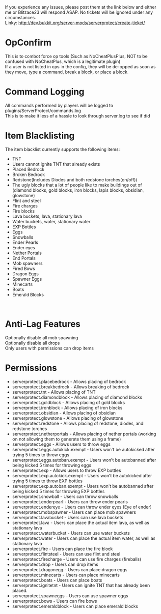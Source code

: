 If you experience any issues, please post them at the link below and either me or Blitzace23 will respond ASAP. No tickets will be ignored under any circumstances. 
<br/>
Linky: http://dev.bukkit.org/server-mods/serverprotect/create-ticket/
<br/>
<h1>OpConfirm</h1>
This is to combot force op tools (Such as NoCheatPlusPlus, NOT to be confused with NoCheatPlus, which is a legitimate plugin)<br/>
If a user is not listed in ops in the config, they will be de-opped as soon as they move, type a command, break a block, or place a block. <br/>
<h1>Command Logging</h1>
All commands performed by players will be logged to plugins/ServerProtect/commands.log
<br/>
This is to make it less of a hassle to look through server.log to see if <x player> did <x command>
<h1>Item Blacklisting</h1>
The item blacklist currently supports the following items: <br/>
<ul>
<li> TNT </li>
<li> Users cannot ignite TNT that already exists </li>
<li> Placed Bedrock </li>
<li> Broken Bedrock </li>
<li> Redstone(Includes Diodes and both redstone torches(on/off)) </li> 
<li> The ugly blocks that a lot of people like to make buildings out of (diamond blocks, gold blocks, iron blocks, lapis blocks, obsidian, glowstone) </li>
<li> Flint and steel </li>
<li> Fire charges </li>
<li> Fire blocks </li>
<li> Lava buckets, lava, stationary lava </li>
<li> Water buckets, water, stationary water </li>
<li> EXP Bottles </li>
<li> Eggs </li>
<li> Snowballs </li>
<li> Ender Pearls </li>
<li> Ender eyes </li>
<li> Nether Portals </li>
<li> End Portals </li>
<li> Mob spawners </li>
<li> Fired Bows </li>
<li> Dragon Eggs </li>
<li> Spawner Eggs </li>
<li> Minecarts </li>
<li> Boats </li>
<li> Emerald Blocks </li>
</ul>
<br/>
<h1>Anti-Lag Features</h1>
Optionally disable all mob spawning<br/>
Optionally disable all drops<br/>
Only users with permissions can drop items<br/>
<h1>Permissions</h1>
<ul>
<li> serverprotect.placebedrock - Allows placing of bedrock </li>
<li> serverprotect.breakbedrock - Allows breaking of bedrock </li>
<li> serverprotect.tnt - Allows placing of TNT </li>
<li> serverprotect.diamondblock - Allows placing of diamond blocks </li>
<li> serverprotect.goldblock - Allows placing of gold blocks </li>
<li> serverprotect.ironblock - Allows placing of iron blocks </li>
<li> serverprotect.obsidian - Allows placing of obsidian </li>
<li> serverprotect.glowstone - Allows placing of glowstone </li>
<li> serverprotect.redstone - Allows placing of redstone, diodes, and redstone torches </li>
<li> serverprotect.netherportals - Allows placing of nether portals (working on not allowing them to generate them using a frame) </li>
<li> serverprotect.eggs - Allows users to throw eggs </li>
<li> serverprotect.eggs.autokick.exempt - Users won't be autokicked after trying 5 times to throw eggs </li>
<li> serverprotect.eggs.autoban.exempt - Users won't be autobanned after being kicked 5 times for throwing eggs </li>
<li> serverprotect.exp - Allows users to throw EXP bottles </li>
<li> serverprotect.exp.autokick.exempt - Users won't be autokicked after trying 5 times to throw EXP bottles </li>
<li> serverprotect.exp.autoban.exempt - Users won't be autobanned after being kicked 5 times for throwing EXP bottles </li>
<li> serverprotect.snowball - Users can throw snowballs </li>
<li> serverprotect.enderpearl - Users can throw ender pearls </li>
<li> serverprotect.endereye - Users can throw ender eyes (Eye of ender) </li>
<li> serverprotect.mobspawner - Users can place mob spawners </li>
<li> serverprotect.lavabucket - Users can use lava buckets </li>
<li> serverprotect.lava - Users can place the actual item lava, as well as stationary lava </li>
<li> serverprotect.waterbucket - Users can use water buckets </li>
<li> serverprotect.water - Users can place the actual item water, as well as stationary lava </li>
<li> serverprotect.fire - Users can place the fire block </li>
<li> serverprotect.flintsteel - Users can use flint and steel </li>
<li> serverprotect.firecharge - Users can use fire charges (fireballs) </li>
<li> serverprotect.drop - Users can drop items </li>
<li> serverprotect.dragonegg - Users can place dragon eggs </li>
<li> serverprotect.minecarts - Users can place minecarts </li>
<li> serverprotect.boats - Users can place boats </li>
<li> serverprotect.ignitetnt - Users can ignite TNT that has already been placed. </li>
<li> serverprotect.spawneggs - Users can use spawner eggs </li>
<li> serverprotect.bows - Users can fire bows </li>
<li> serverprotect.emeraldblock - Users can place emerald blocks </li>
</ul>